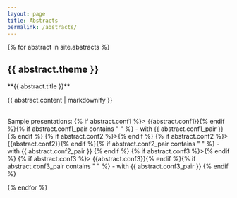 ```yaml
---
layout: page
title: Abstracts
permalink: /abstracts/
---
```


{% for abstract in site.abstracts %}
  <h2>{{ abstract.theme }}</h2>
  **{{ abstract.title }}**
  <p>{{ abstract.content | markdownify }}</p>
<br>
Sample presentations:
{% if abstract.conf1 %}> {{abstract.conf1}}{% endif %}{% if abstract.conf1_pair contains " " %} - with {{ abstract.conf1_pair }} {% endif %}
{% if abstract.conf2 %}>{% endif %}
{% if abstract.conf2 %}> {{abstract.conf2}}{% endif %}{% if abstract.conf2_pair contains " " %} - with {{ abstract.conf2_pair }} {% endif %}
{% if abstract.conf3 %}>{% endif %}
{% if abstract.conf3 %}> {{abstract.conf3}}{% endif %}{% if abstract.conf3_pair contains " " %} - with {{ abstract.conf3_pair }} {% endif %}
<br>

<!--
  Sample recording from <a href="{{ abstract.confLink }}">{{ abstract.confName }}</a>
  {% if abstract.confPair contains " " %} -- with {{ abstract.confPair }} {% endif %}
  {% include youtubePlayer.html id=abstract.confVideo %}
-->

{% endfor %}